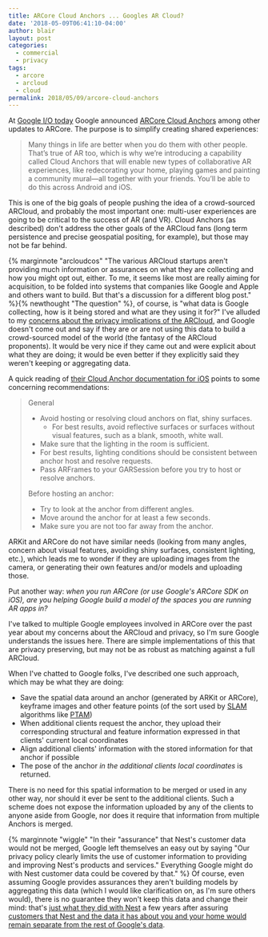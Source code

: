 ```yaml
---
title: ARCore Cloud Anchors ... Googles AR Cloud?
date: '2018-05-09T06:41:10-04:00'
author: blair
layout: post
categories:
  - commercial
  - privacy
tags:
  - arcore
  - arcloud
  - cloud
permalink: 2018/05/09/arcore-cloud-anchors
---
```

At [Google I/O today](https://events.google.com/io/) Google announced [ARCore Cloud Anchors](https://www.blog.google/products/google-vr/experience-augmented-reality-together-new-updates-arcore/) among other updates to ARCore.  The purpose is to simplify creating shared experiences:

> Many things in life are better when you do them with other people. That’s true of AR too, which is why we’re introducing a capability called Cloud Anchors that will enable new types of collaborative AR experiences, like redecorating your home, playing games and painting a community mural—all together with your friends. You’ll be able to do this across Android and iOS.

This is one of the big goals of people pushing the idea of a crowd-sourced ARCloud, and probably the most important one:  multi-user experiences are going to be critical to the success of AR (and VR).  Cloud Anchors (as described) don't address the other goals of the ARCloud fans (long term persistence and precise geospatial positing, for example), but those may not be far behind.

{% marginnote "arcloudcos" "The various ARCloud startups aren't providing much information or assurances on what they are collecting and how you might opt out, either. To me, it seems like most are really aiming for acquisition, to be folded into systems that companies like Google and Apple and others want to build.  But that's a discussion for a different blog post." %}{% newthought "The question" %}, of course, is "what data is Google collecting, how is it being stored and what are they using it for?"  I've alluded to my [concerns about the privacy implications of the ARCloud](/2018/03/13/webxr-reflecting-on-the-needs-for-real-ar-on-the-web/), and Google doesn't come out and say if they are or are not using this data to build a crowd-sourced model of the world (the fantasy of the ARCloud proponents).  It would be very nice if they came out and were explicit about what they are doing;  it would be even better if they explicitly said they weren't keeping or aggregating data.

A quick reading of [their Cloud Anchor documentation for iOS](https://developers.google.com/ar/develop/ios/cloud-anchors-developer-guide-ios) points to some concerning recommendations:

> General
>
> * Avoid hosting or resolving cloud anchors on flat, shiny surfaces.
>   * For best results, avoid reflective surfaces or surfaces without visual features, such as a blank, smooth, white wall.
> * Make sure that the lighting in the room is sufficient.
> * For best results, lighting conditions should be consistent between anchor host and resolve requests.
> * Pass ARFrames to your GARSession before you try to host or resolve anchors.
>
> Before hosting an anchor:
>
> * Try to look at the anchor from different angles.
> * Move around the anchor for at least a few seconds.
> * Make sure you are not too far away from the anchor.

ARKit and ARCore do not have similar needs (looking from many angles, concern about visual features, avoiding shiny surfaces, consistent lighting, etc.), which leads me to wonder if they are uploading images from the camera, or generating their own features and/or models and uploading those.  

Put another way:  _when you run ARCore (or use Google's ARCore SDK on iOS), are you helping Google build a model of the spaces you are running AR apps in?_

I've talked to multiple Google employees involved in ARCore over the past year about my concerns about the ARCloud and privacy, so I'm sure Google understands the issues here.  There are simple implementations of this that are privacy preserving, but may not be as robust as matching against a full ARCloud. 

When I've chatted to Google folks, I've described one such approach, which may be what they are doing:

* Save the spatial data around an anchor (generated by ARKit or ARCore), keyframe images and other feature points (of the sort used by [SLAM](https://en.wikipedia.org/wiki/Simultaneous_localization_and_mapping) algorithms like [PTAM](http://www.robots.ox.ac.uk/~gk/PTAM/))
* When additional clients request the anchor, they upload their corresponding structural and feature information expressed in that clients' current local coordinates
* Align additional clients' information with the stored information for that anchor if possible
* The pose of the anchor _in the additional clients local coordinates_ is returned.

There is no need for this spatial information to be merged or used in any other way, nor should it ever be sent to the additional clients. Such a scheme does not expose the information uploaded by any of the clients to anyone aside from Google, nor does it require that information from multiple Anchors is merged.  

{% marginnote "wiggle" "In their \"assurance\" that Nest's customer data would not be merged, Google left themselves an easy out by saying \"Our privacy policy clearly limits the use of customer information to providing and improving Nest's products and services.\" Everything Google might do with Nest customer data could be covered by that." %} Of course, even assuming Google provides assurances they aren't building models by aggregating this data (which I would like clarification on, as I'm sure others would), there is no guarantee they won't keep this data and change their mind:  that's [just what they did with Nest](https://www.blog.google/topics/hardware/nest-join-forces-googles-hardware-team/) a few years after assuring [customers that Nest and the data it has about you and your home would remain separate from the rest of Google's data](https://nest.com/blog/2014/01/13/nest-google-and-you/).
